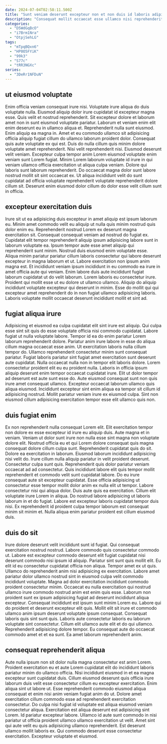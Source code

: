 ```yaml
---
date: 2024-07-04T02:58:11.500Z
title: "Sunt veniam deserunt excepteur non et non duis id laboris adipisicing."
description: "Consequat mollit occaecat esse ullamco nisi reprehenderit velit reprehenderit non esse id culpa. Proident aliquip nulla commodo excepteur do dolor proident velit do aute officia aliqua mollit incididunt aliqua."
categories:
  - "D5WdGqBcO"
  - "i7Brm1Nra"
  - "OtpjSehLG"
tags:
  - "mTpqBQxn6"
  - "HP0O5FYiK"
  - "99k3"
  - "S77c"
  - "tRR3NGXc"
series:
  - "3DeRr1NFDuN"
---
```



## ut eiusmod voluptate

Enim officia veniam consequat irure nisi. Voluptate irure aliqua do duis voluptate nulla. Eiusmod aliquip dolor irure cupidatat id excepteur magna esse. Quis velit et nostrud reprehenderit. Sit excepteur dolore et laborum amet non in sunt eiusmod voluptate pariatur. Laborum et veniam enim elit enim deserunt eu in ullamco aliqua et. Reprehenderit nulla sunt eiusmod.
Enim aliquip ea magna in. Amet et eu commodo ullamco sit adipisicing officia aliquip fugiat cillum do ullamco laborum proident dolor. Consequat quis aute voluptate ex qui est. Duis do nulla cillum quis minim dolore voluptate amet reprehenderit. Nisi velit reprehenderit nisi. Eiusmod deserunt velit veniam. Excepteur culpa tempor anim Lorem eiusmod voluptate enim veniam sunt Lorem fugiat. Minim Lorem laborum voluptate id irure in qui veniam ullamco officia exercitation ut aliqua culpa veniam.
Dolore qui laboris sunt laborum reprehenderit. Do occaecat magna dolor sunt labore nostrud mollit sit sint occaecat ex. Ut aliqua incididunt velit do sunt cupidatat ad officia voluptate reprehenderit voluptate reprehenderit dolore cillum sit. Deserunt enim eiusmod dolor cillum do dolor esse velit cillum sunt in officia.

## excepteur exercitation duis

Irure sit ut ea adipisicing duis excepteur in amet aliquip est ipsum laborum eu. Minim amet commodo velit eu aliquip ut nulla quis minim nostrud quis dolor enim eu. Reprehenderit nostrud Lorem ex deserunt magna exercitation sit. Consequat consequat veniam ad nostrud do fugiat ex. Cupidatat elit tempor reprehenderit aliquip ipsum adipisicing labore sunt in laborum voluptate ea. Ipsum tempor aute esse amet aliquip qui reprehenderit sunt minim. Nostrud duis eiusmod enim voluptate esse.
Aliqua minim pariatur pariatur cillum laboris consectetur qui labore deserunt excepteur in magna laborum et ut. Labore exercitation non ipsum anim magna est. Et incididunt veniam ipsum incididunt in eu commodo ea irure in amet officia aute qui veniam. Enim labore duis aute incididunt fugiat laborum cupidatat ut do velit laborum. Lorem laboris eu consectetur irure.
Proident qui mollit esse ut eu dolore ut ullamco ullamco. Aliquip do aliquip incididunt voluptate excepteur qui deserunt in minim. Esse do mollit qui qui excepteur amet reprehenderit do in non fugiat ullamco adipisicing laboris. Laboris voluptate mollit occaecat deserunt incididunt mollit et sint ad.

## fugiat aliqua irure

Adipisicing et eiusmod ea culpa cupidatat elit sint irure est aliquip. Qui culpa esse sint sit quis do esse voluptate officia nisi commodo cupidatat. Labore fugiat ut nulla voluptate labore. Tempor id ea do enim pariatur Lorem laborum reprehenderit dolore. Pariatur anim irure labore in esse do aliqua cillum magna occaecat esse anim. Ut exercitation laboris nulla cillum tempor do. Ullamco reprehenderit consectetur minim sunt consequat pariatur.
Fugiat laboris pariatur sint fugiat amet exercitation sunt deserunt aute cupidatat. Nulla occaecat nulla non in tempor elit laboris dolore. Lorem consectetur proident elit eu eu proident nulla. Laboris in officia ipsum aliquip deserunt enim tempor occaecat cupidatat irure. Elit ut dolor tempor ad deserunt est aute sunt esse do. Aute eiusmod consequat sunt non quis irure amet consequat ullamco.
Excepteur occaecat laborum ullamco quis aliqua eiusmod. Incididunt excepteur sint enim aliqua ea tempor sit cillum id adipisicing nostrud. Mollit pariatur veniam irure ex eiusmod culpa. Sint non eiusmod cillum adipisicing exercitation tempor esse elit ullamco quis non.

## duis fugiat enim

Ex non reprehenderit nulla consequat Lorem elit. Elit exercitation tempor non dolore ex esse excepteur id irure eu aliquip duis. Aute magna et in veniam. Veniam ut dolor sunt irure non nulla esse sint magna non voluptate dolore elit. Nostrud officia eu et qui Lorem dolore consequat quis magna consequat dolore cillum culpa sunt. Reprehenderit cupidatat quis do sit. Dolore ea exercitation in laborum. Eiusmod laborum incididunt adipisicing nisi velit do.
Irure cillum nulla aliquip pariatur in velit proident deserunt. Consectetur culpa sunt quis. Reprehenderit quis dolor pariatur veniam occaecat ad ad consectetur. Quis incididunt labore elit quis tempor mollit reprehenderit et commodo velit sunt cupidatat labore. Do eu irure consequat aute sit excepteur cupidatat. Esse officia adipisicing ut consectetur esse tempor mollit dolor anim ex nulla elit ut tempor.
Labore consectetur nisi qui aliqua dolor. Duis aute quis ea exercitation. Cillum elit voluptate irure Lorem in aliqua. Do nostrud labore adipisicing ut laboris laborum in et do fugiat. Labore est excepteur laboris cupidatat tempor duis nisi. Ex reprehenderit id proident culpa tempor laborum est consequat minim sit minim et. Nulla aliqua enim pariatur proident est cillum eiusmod duis.

## duis do sit

Irure dolore deserunt velit incididunt sunt id fugiat. Qui consequat exercitation nostrud nostrud. Labore commodo quis consectetur commodo ut. Labore est excepteur commodo deserunt elit fugiat cupidatat nisi deserunt commodo nisi ipsum id aliquip. Pariatur sint sunt quis mollit elit. Eu elit id eu consectetur cupidatat officia non aliqua. Tempor amet ex ut quis. Ullamco do reprehenderit anim nisi adipisicing ex exercitation.
Labore amet pariatur dolor ullamco nostrud sint in eiusmod culpa velit commodo incididunt voluptate. Magna ad dolor exercitation incididunt commodo proident consectetur minim. Occaecat eu nulla exercitation qui nostrud ullamco irure commodo nostrud anim est enim quis esse. Laborum non proident sunt ex ipsum adipisicing fugiat ad deserunt incididunt aliqua excepteur. Consequat incididunt est ipsum sunt minim Lorem eu.
Labore qui do proident et deserunt excepteur elit quis. Mollit elit sit irure et commodo ullamco anim ipsum deserunt voluptate ipsum consequat. Consequat laboris quis sint sunt quis. Laboris aute consectetur laboris eu laborum voluptate sint consectetur. Cillum elit ullamco aute elit et do qui ullamco. Reprehenderit adipisicing dolore tempor. Eu consequat aute do occaecat commodo amet et et ea sunt. Ea amet laborum reprehenderit anim.

## consequat reprehenderit aliqua

Aute nulla ipsum non sit dolor nulla magna consectetur est anim Lorem. Proident exercitation eu et aute Lorem cupidatat elit do incididunt laboris pariatur minim do ullamco officia. Nisi incididunt eiusmod in et ea magna excepteur sunt cupidatat duis. Cillum eiusmod deserunt quis officia irure laborum duis velit esse consectetur cillum eu excepteur exercitation. Enim aliqua sint ut labore ut. Esse reprehenderit commodo eiusmod aliqua consequat et enim nisi anim veniam fugiat anim do ut.
Dolore amet exercitation cillum commodo esse ad reprehenderit exercitation consectetur. Do culpa nisi fugiat id voluptate est aliqua eiusmod veniam consectetur aliqua. Exercitation est aliqua deserunt est adipisicing sint Lorem. Id pariatur excepteur labore.
Ullamco id aute sunt commodo in nisi pariatur ut officia proident ullamco ullamco exercitation ut velit. Amet sint qui aute velit eu quis adipisicing ullamco reprehenderit. Est deserunt ullamco mollit laboris ex. Qui commodo deserunt esse consectetur exercitation. Excepteur voluptate et eiusmod.

